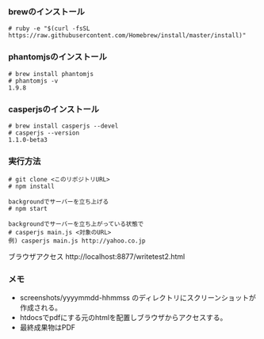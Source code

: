 ### brewのインストール
```
# ruby -e "$(curl -fsSL https://raw.githubusercontent.com/Homebrew/install/master/install)"
```

### phantomjsのインストール
```
# brew install phantomjs
# phantomjs -v
1.9.8
```

### casperjsのインストール
```
# brew install casperjs --devel
# casperjs --version
1.1.0-beta3
```

### 実行方法
```
# git clone <このリポジトリURL>
# npm install

backgroundでサーバーを立ち上げる
# npm start

backgroundでサーバーを立ち上がっている状態で
# casperjs main.js <対象のURL>
例) casperjs main.js http://yahoo.co.jp
```

ブラウザアクセス
http://localhost:8877/writetest2.html

### メモ
- screenshots/yyyymmdd-hhmmss のディレクトリにスクリーンショットが作成される。
- htdocsでpdfにする元のhtmlを配置しブラウザからアクセスする。
- 最終成果物はPDF
